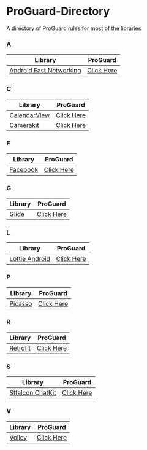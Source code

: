 # ProGuard-Directory 
A directory of ProGuard rules for most of the libraries

### A
| Library | ProGuard |
|--|--|
[Android Fast Networking](https://github.com/amitshekhariitbhu/Fast-Android-Networking)|[Click Here](https://github.com/amitshekhariitbhu/Fast-Android-Networking/blob/2a72ef2694c55d8391c553400c0ae54c9d7e5038/android-networking/proguard-rules.pro)

### C
| Library | ProGuard |
|--|--|
[CalendarView](https://github.com/huanghaibin-dev/CalendarView)|[Click Here](https://github.com/huanghaibin-dev/CalendarView#proguard-rules)
[Camerakit](https://github.com/CameraKit/camerakit-android)|[Click Here](https://github.com/CameraKit/camerakit-android#proguard)

### F
| Library | ProGuard |
|--|--|
[Facebook](https://github.com/facebook/facebook-android-sdk) | [Click Here](https://github.com/facebook/facebook-android-sdk/blob/master/facebook-login/proguard-rules.pro)

### G
| Library | ProGuard |
|--|--|
[Glide](https://github.com/bumptech/glide)|[Click Here](https://github.com/bumptech/glide/blob/10acc31a16b4c1b5684f69e8de3117371dfa77a8/library/proguard-rules.txt)

### L
| Library | ProGuard |
|--|--|
[Lottie Android](https://github.com/airbnb/lottie-android)|[Click Here](https://github.com/airbnb/lottie-android/blob/master/sample/proguard-multidex-rules.pro)

### P
| Library | ProGuard |
|--|--|
[Picasso](https://github.com/square/picasso)|[Click Here](https://github.com/square/picasso/blob/master/picasso/consumer-proguard-rules.txt)

### R
| Library | ProGuard |
|--|--|
[Retrofit](https://github.com/square/retrofit)|[Click Here](https://github.com/square/retrofit/blob/master/retrofit/src/main/resources/META-INF/proguard/retrofit2.pro)

### S
| Library | ProGuard |
|--|--|
[Stfalcon ChatKit](https://github.com/stfalcon-studio/ChatKit)|[Click Here](https://github.com/stfalcon-studio/ChatKit/blob/master/sample/proguard-rules.pro)


### V
| Library | ProGuard |
|--|--|
[Volley](https://github.com/google/volley)|[Click Here](https://github.com/google/volley/blob/master/core/consumer-proguard-rules.pro)
